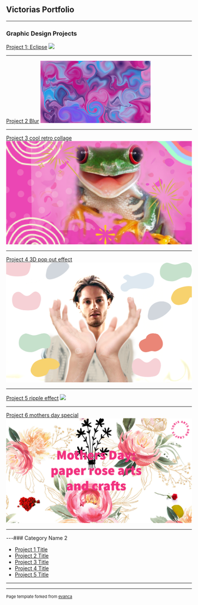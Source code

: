 ## Victorias Portfolio

---

### Graphic Design Projects

[Project 1: Eclipse](/sample_page)
<img src="images/eclipse-1492818_1920.png?raw=true"/>

---
[Project 2 Blur](/pdf/sample_presentation.pdf)
<img src="images/blur.png?raw=true"/>

---
[Project 3 cool retro collage](http://example.com/)
<img src="images/pinkfrog.png?raw=true"/>

---
[Project 4 3D pop out effect](http://example.com/)
<img src="images/manhand.png?raw=true"/>

---
[Project 5 ripple effect](http://example.com/)
<img src="images/future.png?raw=true"/>

---
[Project 6 mothers day special](http://example.com/)
<img src="images/My project (1).png?raw=true"/>

---
---### Category Name 2

- [Project 1 Title](http://example.com/)
- [Project 2 Title](http://example.com/)
- [Project 3 Title](http://example.com/)
- [Project 4 Title](http://example.com/)
- [Project 5 Title](http://example.com/)

---




---
<p style="font-size:11px">Page template forked from <a href="https://github.com/evanca/quick-portfolio">evanca</a></p>
<!-- Remove above link if you don't want to attibute -->
